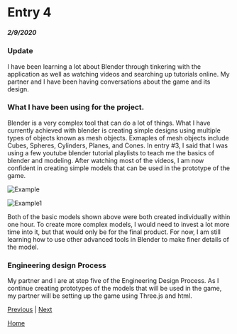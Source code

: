 # Entry 4
##### 2/9/2020

### Update

I have been learning a lot about Blender through tinkering with the application as well as watching videos and searching up tutorials online. My partner and I have been having conversations about the game and its design. 

### What I have been using for the project.      

Blender is a very complex tool that can do a lot of things. What I have currently achieved with blender is creating simple designs using multiple types of objects known as mesh objects. Exmaples of mesh objects include Cubes, Spheres, Cylinders, Planes, and Cones. In entry #3, I said that I was using a few youtube blender tutorial playlists to teach me the basics of blender and modeling. After watching most of the videos, I am now confident in creating simple models that can be used in the prototype of the game. 

![Example](https://i.gyazo.com/1b047a5b5db6540154fc550f612bc14d.png)  

![Example1](https://gyazo.com/615ef0bc64d68c4837f658faeeb177d3)  

Both of the basic models shown above were both created individually within one hour. To create more complex models, I would need to invest a lot more time into it, but that would only be for the final product. For now, I am still learning how to use other advanced tools in Blender to make finer details of the model.

### Engineering design Process     
My partner and I are at step five of the Engineering Design Process. As I continue creating prototypes of the models that will be used in the game, my partner will be setting up the game using Three.js and html.  

[Previous](entry03.md) | [Next](entry05.md)

[Home](../README.md)
